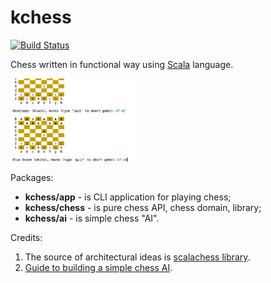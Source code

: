 kchess
======

[![Build Status](https://travis-ci.org/krasun/kchess.svg?branch=master)](https://travis-ci.org/krasun/kchess)

Chess written in functional way using [Scala](https://www.scala-lang.org/) language.

<img src="./doc/screenshot.png" alt="Screenshot" width="200" />

Packages:

* **kchess/app** - is CLI application for playing chess;
* **kchess/chess** - is pure chess API, chess domain, library;
* **kchess/ai** - is simple chess "AI".

Credits:

1. The source of architectural ideas is [scalachess library](https://github.com/ornicar/scalachess). 
2. [Guide to building a simple chess AI](https://medium.freecodecamp.org/simple-chess-ai-step-by-step-1d55a9266977).